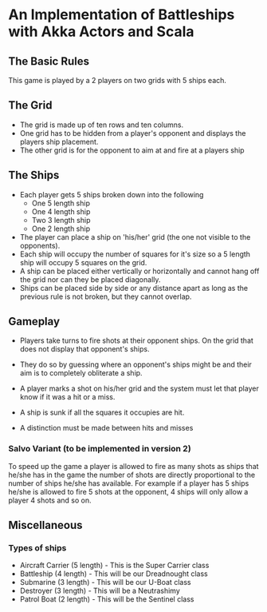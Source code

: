 An Implementation of Battleships with Akka Actors and Scala
===========================================================

## The Basic Rules
This game is played by a 2 players on two grids with 5 ships each.

## The Grid
* The grid is made up of ten rows and ten columns.
* One grid has to be hidden from a player's opponent and displays the players ship placement.
* The other grid is for the opponent to aim at and fire at a players ship

## The Ships
* Each player gets 5 ships broken down into the following
	* One 5 length ship
	* One 4 length ship
	* Two 3 length ship
	* One 2 length ship
* The player can place a ship on 'his/her' grid (the one not visible to the opponents).
* Each ship will occupy the number of squares for it's size so a 5 length ship will occupy 5 squares on the grid.
* A ship can be placed either vertically or horizontally and cannot hang off the grid nor can they be placed diagonally.
* Ships can be placed side by side or any distance apart as long as the previous rule is not broken, but they cannot overlap.

## Gameplay
* Players take turns to fire shots at their opponent ships. On the grid that does not display that opponent's ships.

* They do so by guessing where an opponent's ships might be and their aim is to completely obliterate a ship.

* A player marks a shot on his/her grid and the system must let that player know if it was a hit or a miss. 

* A ship is sunk if all the squares it occupies are hit.

* A distinction must be made between hits and misses

### Salvo Variant (to be implemented in version 2)
To speed up the game a player is allowed to fire as many shots as ships that he/she has in the game the number of shots are directly proportional to the number of ships he/she has available. For example if a player has 5 ships he/she is allowed to fire 5 shots at the opponent, 4 ships will only allow a player 4 shots and so on.

## Miscellaneous
### Types of ships
* Aircraft Carrier (5 length) - This is the Super Carrier class
* Battleship (4 length) - This will be our Dreadnought class
* Submarine (3 length) - This will be our U-Boat class
* Destroyer (3 length) - This will be a Neutrashimy
* Patrol Boat (2 length) - This will be the Sentinel class

